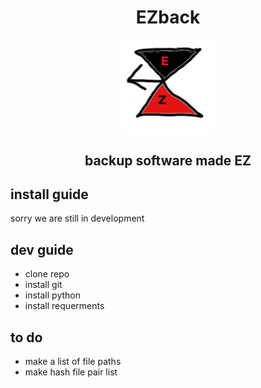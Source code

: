 <h1 style="text-align: center;"> EZback</h1>
<img 
    style="display: block; 
           margin-left: auto;
           margin-right: auto;
           width: 30%;"
    src="EZbackicon.png" 
    alt="a great logo for EZback a hourglass in red and black with an arrow pointing left">
</img>

<h2 style="text-align: center;"> backup software made EZ</h2>

## install guide

sorry we are still in development 

## dev guide

* clone repo
* install git
* install python
* install requerments

## to do
* make a list of file paths
* make hash file pair list 
